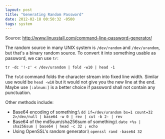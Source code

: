 ```yaml
---
layout: post
title: "Generating Random Password"
date: 2012-02-18 00:50:32 -0500
tags: system
---
```

Source: <http://www.linuxstall.com/command-line-password-generator/>

The random source in many UNIX system is `/dev/random` and `/dev/urandom`, but that's a binary random source. To convert it into something usable as password, we can use `tr`:

    tr -dc '!-z' < /dev/urandom | fold -w10 | head -1

The `fold` command folds the character stream into fixed line width. Similar use
would be `head -w10` but it would not give you the new line at the end. Maybe
use `[:alnum:]` is a better choice if password shall not contain any
punctuation.

Other methods include:

  * Base64 encoding of something:\\
    `dd if=/dev/urandom bs=1 count=32 2>/dev/null | base64 -w 0 | rev | cut -b 2- | rev`
  * Base64 of the md5sum/sha256sum of something:\\
    `date +%s | sha256sum | base64 | head -c 32 ; echo`
  * Using OpenSSL's random generator:\\
    `openssl rand -base64 32`

